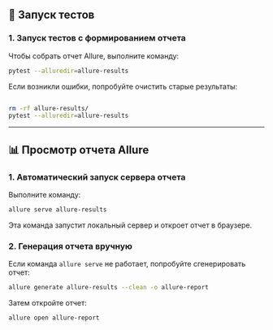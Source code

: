 
## 🚀 Запуск тестов


### 1. Запуск тестов с формированием отчета

Чтобы собрать отчет Allure, выполните команду:

```bash
pytest --alluredir=allure-results 
```
Если возникли ошибки, попробуйте очистить старые результаты:

```bash

rm -rf allure-results/
pytest --alluredir=allure-results
```
----------

## 📊 Просмотр отчета Allure

### 1. Автоматический запуск сервера отчета

Выполните команду:

```bash
allure serve allure-results
```
Эта команда запустит локальный сервер и откроет отчет в браузере.

### 2. Генерация отчета вручную

Если команда `allure serve` не работает, попробуйте сгенерировать отчет:

```bash
allure generate allure-results --clean -o allure-report
```
Затем откройте отчет:

```bash
allure open allure-report
```